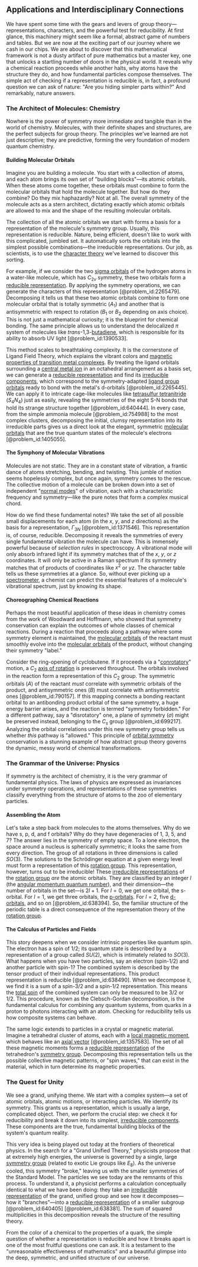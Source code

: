 ## Applications and Interdisciplinary Connections

We have spent some time with the gears and levers of group theory—representations, characters, and the powerful test for reducibility. At first glance, this machinery might seem like a formal, abstract game of numbers and tables. But we are now at the exciting part of our journey where we cash in our chips. We are about to discover that this mathematical framework is not a dusty artifact of pure mathematics but a master key, one that unlocks a startling number of doors in the physical world. It reveals why a chemical reaction proceeds while another halts, why atoms have the structure they do, and how fundamental particles compose themselves. The simple act of checking if a representation is reducible is, in fact, a profound question we can ask of nature: "Are you hiding simpler parts within?" And remarkably, nature answers.

### The Architect of Molecules: Chemistry

Nowhere is the power of symmetry more immediate and tangible than in the world of chemistry. Molecules, with their definite shapes and structures, are the perfect subjects for group theory. The principles we’ve learned are not just descriptive; they are predictive, forming the very foundation of modern quantum chemistry.

#### Building Molecular Orbitals

Imagine you are building a molecule. You start with a collection of atoms, and each atom brings its own set of "building blocks"—its atomic orbitals. When these atoms come together, these orbitals must combine to form the molecular orbitals that hold the molecule together. But how do they combine? Do they mix haphazardly? Not at all. The overall symmetry of the molecule acts as a stern architect, dictating exactly which atomic orbitals are allowed to mix and the shape of the resulting molecular orbitals.

The collection of all the atomic orbitals we start with forms a basis for a representation of the molecule's symmetry group. Usually, this representation is reducible. Nature, being efficient, doesn't like to work with this complicated, jumbled set. It automatically sorts the orbitals into the simplest possible combinations—the irreducible representations. Our job, as scientists, is to use the [character theory](@article_id:143527) we've learned to discover this sorting.

For example, if we consider the two [sigma orbitals](@article_id:165465) of the hydrogen atoms in a water-like molecule, which has $C_{2v}$ symmetry, these two orbitals form a [reducible representation](@article_id:143143). By applying the symmetry operations, we can generate the characters of this representation [@problem_id:2265479]. Decomposing it tells us that these two atomic orbitals combine to form one molecular orbital that is totally symmetric ($A_1$) and another that is antisymmetric with respect to rotation ($B_1$ or $B_2$ depending on axis choice). This is not just a mathematical curiosity; it is the blueprint for chemical bonding. The same principle allows us to understand the delocalized $\pi$ system of molecules like *trans*-1,3-[butadiene](@article_id:264634), which is responsible for its ability to absorb UV light [@problem_id:1390533].

This method scales to breathtaking complexity. It is the cornerstone of Ligand Field Theory, which explains the vibrant colors and [magnetic properties of transition metal complexes](@article_id:154806). By treating the ligand orbitals surrounding a [central metal ion](@article_id:139201) in an octahedral arrangement as a basis set, we can generate a [reducible representation](@article_id:143143) and find its [irreducible components](@article_id:152539), which correspond to the symmetry-adapted [ligand group orbitals](@article_id:153297) ready to bond with the metal's d-orbitals [@problem_id:2265445]. We can apply it to intricate cage-like molecules like [tetrasulfur tetranitride](@article_id:151150) ($S_4N_4$) just as easily, revealing the symmetries of the eight S-N bonds that hold its strange structure together [@problem_id:640444]. In every case, from the simple ammonia molecule [@problem_id:754988] to the most complex clusters, decomposing the initial, clumsy representation into its irreducible parts gives us a direct look at the elegant, symmetric [molecular orbitals](@article_id:265736) that are the true quantum states of the molecule's electrons [@problem_id:1405055].

#### The Symphony of Molecular Vibrations

Molecules are not static. They are in a constant state of vibration, a frantic dance of atoms stretching, bending, and twisting. This jumble of motion seems hopelessly complex, but once again, symmetry comes to the rescue. The collective motion of a molecule can be broken down into a set of independent "[normal modes](@article_id:139146)" of vibration, each with a characteristic frequency and symmetry—like the pure notes that form a complex musical chord.

How do we find these fundamental notes? We take the set of all possible small displacements for each atom (in the $x$, $y$, and $z$ directions) as the basis for a representation, $\Gamma_{3N}$ [@problem_id:1371546]. This representation is, of course, reducible. Decomposing it reveals the symmetries of every single fundamental vibration the molecule can have. This is immensely powerful because of *selection rules* in spectroscopy. A vibrational mode will only absorb infrared light if its symmetry matches that of the $x$, $y$, or $z$ coordinates. It will only be active in a Raman spectrum if its symmetry matches that of products of coordinates like $x^2$ or $yz$. The character table tells us these symmetries at a glance. So, without ever picking up a [spectrometer](@article_id:192687), a chemist can predict the essential features of a molecule's vibrational spectrum, just by knowing its shape.

#### Choreographing Chemical Reactions

Perhaps the most beautiful application of these ideas in chemistry comes from the work of Woodward and Hoffmann, who showed that symmetry conservation can explain the outcomes of whole classes of chemical reactions. During a reaction that proceeds along a pathway where some symmetry element is maintained, the [molecular orbitals](@article_id:265736) of the reactant must smoothly evolve into the [molecular orbitals](@article_id:265736) of the product, without changing their symmetry "label."

Consider the ring-opening of cyclobutene. If it proceeds via a "[conrotatory](@article_id:260816)" motion, a $C_2$ [axis of rotation](@article_id:186600) is preserved throughout. The orbitals involved in the reaction form a representation of this $C_2$ group. The symmetric orbitals ($A$) of the reactant *must* correlate with symmetric orbitals of the product, and antisymmetric ones ($B$) must correlate with antisymmetric ones [@problem_id:790157]. If this mapping connects a bonding reactant orbital to an antibonding product orbital of the same symmetry, a huge energy barrier arises, and the reaction is termed "symmetry forbidden." For a different pathway, say a "disrotatory" one, a plane of symmetry ($\sigma$) might be preserved instead, belonging to the $C_s$ group [@problem_id:699217]. Analyzing the orbital correlations under this new symmetry group tells us whether *this* pathway is "allowed." This principle of [orbital symmetry](@article_id:142129) conservation is a stunning example of how abstract group theory governs the dynamic, messy world of chemical transformations.

### The Grammar of the Universe: Physics

If symmetry is the architect of chemistry, it is the very grammar of fundamental physics. The laws of physics are expressed as invariances under symmetry operations, and representations of these symmetries classify everything from the structure of atoms to the zoo of elementary particles.

#### Assembling the Atom

Let's take a step back from molecules to the atoms themselves. Why do we have s, p, d, and f orbitals? Why do they have degeneracies of 1, 3, 5, and 7? The answer lies in the symmetry of empty space. To a lone electron, the space around a nucleus is spherically symmetric; it looks the same from every direction. The group of all rotations in three dimensions is called $SO(3)$. The solutions to the Schrödinger equation at a given energy level must form a representation of this [rotation group](@article_id:203918). This representation, however, turns out to be irreducible! These [irreducible representations](@article_id:137690) of the [rotation group](@article_id:203918) *are* the atomic orbitals. They are classified by an integer $l$ (the [angular momentum quantum number](@article_id:171575)), and their dimension—the number of orbitals in the set—is $2l+1$. For $l=0$, we get one orbital, the s-orbital. For $l=1$, we get three orbitals, the [p-orbitals](@article_id:264029). For $l=2$, five [d-orbitals](@article_id:261298), and so on [@problem_id:638394]. So, the familiar structure of the periodic table is a direct consequence of the representation theory of the [rotation group](@article_id:203918).

#### The Calculus of Particles and Fields

This story deepens when we consider intrinsic properties like quantum spin. The electron has a spin of $1/2$; its quantum state is described by a representation of a group called $SU(2)$, which is intimately related to $SO(3)$. What happens when you have two particles, say an electron (spin-$1/2$) and another particle with spin-$1$? The combined system is described by the tensor product of their individual representations. This product representation is reducible [@problem_id:638490]. When we decompose it, we find it is a sum of a spin-$3/2$ and a spin-$1/2$ representation. This means the [total spin](@article_id:152841) of the combined system can only be measured to be $3/2$ or $1/2$. This procedure, known as the Clebsch-Gordan decomposition, is the fundamental calculus for combining any quantum systems, from quarks in a proton to photons interacting with an atom. Checking for reducibility tells us how composite systems can behave.

The same logic extends to particles in a crystal or magnetic material. Imagine a tetrahedral cluster of atoms, each with a [local magnetic moment](@article_id:141653), which behaves like an [axial vector](@article_id:191335) [@problem_id:1357583]. The set of all these magnetic moments forms a [reducible representation](@article_id:143143) of the tetrahedron's [symmetry group](@article_id:138068). Decomposing this representation tells us the possible collective magnetic patterns, or "spin waves," that can exist in the material, which in turn determine its magnetic properties.

### The Quest for Unity

We see a grand, unifying theme. We start with a complex system—a set of atomic orbitals, atomic motions, or interacting particles. We identify its symmetry. This grants us a representation, which is usually a large, complicated object. Then, we perform the crucial step: we check it for reducibility and break it down into its simplest, [irreducible components](@article_id:152539). These components are the true, fundamental building blocks of the system's quantum reality.

This very idea is being played out today at the frontiers of theoretical physics. In the search for a "Grand Unified Theory," physicists propose that at extremely high energies, the universe is governed by a single, large [symmetry group](@article_id:138068) (related to exotic Lie groups like $E_8$). As the universe cooled, this symmetry "broke," leaving us with the smaller symmetries of the Standard Model. The particles we see today are the remnants of this process. To understand it, a physicist performs a calculation conceptually identical to what we have been doing: they take an [irreducible representation](@article_id:142239) of the grand, unified group and see how it decomposes—how it "branches"—into a [reducible representation](@article_id:143143) of a smaller subgroup [@problem_id:640405] [@problem_id:638381]. The sum of squared multiplicities in this decomposition reveals the structure of the resulting theory.

From the color of a chemical to the properties of a quark, the simple question of whether a representation is reducible and how it breaks apart is one of the most fruitful questions one can ask. It is a testament to the "unreasonable effectiveness of mathematics" and a beautiful glimpse into the deep, symmetric, and unified structure of our universe.